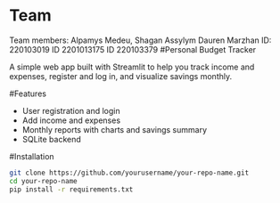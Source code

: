# Team
Team members: Alpamys Medeu, Shagan Assylym Dauren Marzhan 
ID: 220103019
ID 2201013175
ID 220103379
#Personal Budget Tracker

A simple web app built with Streamlit to help you track income and expenses, register and log in, and visualize savings monthly.

#Features

- User registration and login
- Add income and expenses
- Monthly reports with charts and savings summary
- SQLite backend

#Installation

```bash
git clone https://github.com/yourusername/your-repo-name.git
cd your-repo-name
pip install -r requirements.txt
